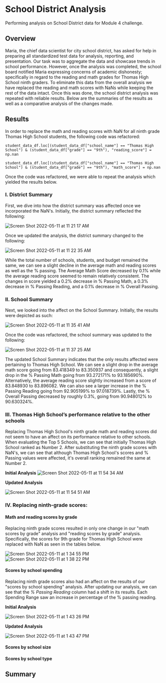 # School District Analysis

Performing analysis on School District data for Module 4 challenge.

## Overview

Maria, the chief data scientist for city school district, has asked for help in preparing all standardized test data for analysis, reporting, and presentation. Our task was to aggregate the data and showcase trends in school performance. However, once the analysis was completed, the school board notified Maria expressing concerns of academic dishonesty; specifically in regard to the reading and math grades for Thomas High School ninth graders. To eliminate this data from the overall analysis we have replaced the reading and math scores with NaNs while keeping the rest of the data intact. Once this was done, the school district analysis was repeated with reliable results. Below are the summaries of the results as well as a comparative analysis of the changes made.

## Results

In order to replace the math and reading scores with NaN for all ninth grade Thomas High School students, the following code was refactored:

``
student_data_df.loc[(student_data_df["school_name"] == "Thomas High School") & (student_data_df["grade"] == "9th"), "reading_score"] = np.nan
``

``
student_data_df.loc[(student_data_df["school_name"] == "Thomas High School") & (student_data_df["grade"] == "9th"), "math_score"] = np.nan
``

Once the code was refactored, we were able to repeat the analysis which yielded the results below. 

### I. District Summary

First, we dive into how the district summary was affected once we incorporated the NaN's. Initially, the district summary reflected the following:

![Screen Shot 2022-05-11 at 11 21 17 AM](https://user-images.githubusercontent.com/101564349/167886972-b2be0d2b-e848-4bce-8e3a-1c465190f118.png)

Once we updated the analysis, the district summary changed to the following:

![Screen Shot 2022-05-11 at 11 22 35 AM](https://user-images.githubusercontent.com/101564349/167887233-876a7c68-e1b6-4c1d-b390-f0cf8f2713ea.png)

While the total number of schools, students, and budget remained the same, we can see a slight decline in the average math and reading scores as well as the % passing. The Average Math Score decreased by 0.1% while the average reading score seemed to remain relatively consistent. The changes in score yielded a 0.2% decrease in % Passing Math, a 0.3% decrease in % Passing Reading, and a 0.1% decrease in % Overall Passing.

### II. School Summary

Next, we looked into the affect on the School Summary. Initially, the results were depicted as such:

![Screen Shot 2022-05-11 at 11 35 41 AM](https://user-images.githubusercontent.com/101564349/167889983-defbff66-96a4-4dbc-9105-6ce79eff624b.png)

Once the code was refactored, the school summary was updated to the following:

![Screen Shot 2022-05-11 at 11 37 25 AM](https://user-images.githubusercontent.com/101564349/167890300-a791c65c-0e03-441f-896c-5af9a9522310.png)

The updated School Summary indicates that the only results affected were pertaining to Thomas High School. We can see a slight drop in the average math score going from 83.418349 to 83.350937 and consequently, a slight drop in the % Passing Math going from 93.272171% to 93.185690%. Alternatively, the average reading score slightly increased from a score of 83.848930 to 83.896082. We can also see a larger increase in the % Passing Reading going from 92.905199% to 97.018739%. Lastly, the % Overall Passing decreased by roughly 0.3%, going from 90.948012% to 90.630324%.

### III. Thomas High School’s performance relative to the other schools

Replacing Thomas High School's ninth grade math and reading scores did not seem to have an affect on its performance relative to other schools. When evaluating the Top 5 Schools, we can see that initially Thomas High School ranked as Number 2. After substituting the ninth grade scores with NaN's, we can see that although Thomas High School's scores and % Passing values were affected, it's overall ranking remained the same at Number 2. 

**Initial Analysis**
![Screen Shot 2022-05-11 at 11 54 34 AM](https://user-images.githubusercontent.com/101564349/167894277-9c139c54-b2b5-440f-aaa9-0f17673ba434.png)

**Updated Analysis**

![Screen Shot 2022-05-11 at 11 54 51 AM](https://user-images.githubusercontent.com/101564349/167894409-ab6a8bbd-5143-4b87-9a8d-468f11ccd9e8.png)

### IV. Replacing ninth-grade scores:
#### Math and reading scores by grade

Replacing ninth grade scores resulted in only one change in our "math scores by grade" analysis and "reading scores by grade" analysis. Specifically, the scores for 9th grade for Thomas High School were replaced with NaN as seen in the tables below.

![Screen Shot 2022-05-11 at 1 34 55 PM](https://user-images.githubusercontent.com/101564349/167912070-a02db5db-ec19-4925-ac87-aeac91835fa1.png)          ![Screen Shot 2022-05-11 at 1 38 22 PM](https://user-images.githubusercontent.com/101564349/167912313-d6a49fdd-de5f-4c51-87ac-f06252e5914c.png)

#### Scores by school spending

Replacing ninth grade scores also had an affect on the results of our "scores by school spending" analysis. After updating our analysis, we can see that the _% Passing Reading_ column had a shift in its results. Each Spending Range saw an increase in percentage of the % passing reading. 

**Initial Analysis**

![Screen Shot 2022-05-11 at 1 43 26 PM](https://user-images.githubusercontent.com/101564349/167913332-308eeb1e-ede0-4b52-b16b-12234fb68606.png)

**Updated Analysis**

![Screen Shot 2022-05-11 at 1 43 47 PM](https://user-images.githubusercontent.com/101564349/167913336-941e16d8-01cd-42d7-9ff9-39dbc1206dbf.png)

#### Scores by school size

#### Scores by school type

## Summary
